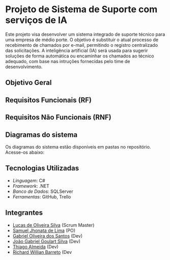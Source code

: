 # Projeto de Sistema de Suporte com serviços de IA

Este projeto visa desenvolver um sistema integrado de suporte técnico para uma empresa de médio porte. O objetivo é substituir o atual processo de recebimento de chamados por e-mail, permitindo o registro centralizado das solicitações. A inteligência artificial (IA) será usada para sugerir soluções de forma automática ou encaminhar os chamados ao técnico adequado, com base nas intruções fornecidas pelo time de desenvolvimento.

## Objetivo Geral


## Requisitos Funcionais (RF)


## Requisitos Não Funcionais (RNF)


## Diagramas do sistema 

Os diagramas do sistema estão disponíveis em pastas no repositório. Acesse-os abaixo:


## Tecnologias Utilizadas

- *Linguagem*: C#
- *Framework*: .NET
- *Banco de Dados*: SQLServer
- *Ferramentas*: GitHub, Trello 


## Integrantes

- [Lucas de Oliveira Silva](https://github.com/Kript0-Web) (Scrum Master)
- [Samuel Jhonata de Lima](https://github.com/SamuJL) (PO)
- [Gabriel Oliveira dos Santos](https://github.com/gabrielods14) (Dev)
- [João Gabriel Goulart Silva](https://github.com/Goulart06) (Dev)
- [Thiago Almeida](https://github.com/Thiagoalmeida74) (Dev)
- [Richard Willian Barreto](https://github.com/RichardZl123) (Dev

